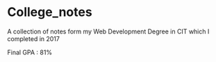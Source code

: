 # College_notes
A collection of notes form my Web Development Degree in CIT which I completed in 2017

Final GPA : 81%
